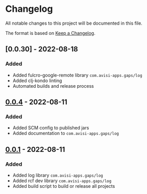 # Changelog
All notable changes to this project will be documented in this file.

The format is based on [Keep a Changelog](https://keepachangelog.com/en/1.0.0/).

## [0.0.30] - 2022-08-18
### Added
- Added fulcro-google-remote library `com.avisi-apps.gaps/log`
- Added clj-kondo linting
- Automated builds and release process

## [0.0.4] - 2022-08-11
### Added
- Added SCM config to published jars
- Added documentation to `com.avisi-apps.gaps/log`

## [0.0.1] - 2022-08-11
### Added
- Added log library `com.avisi-apps.gaps/log`
- Added rcf dev library `com.avisi-apps.gaps/log`
- Added build script to build or release all projects

[Unreleased]: https://github.com/avisi-apps/gaps/compare/v0.0.26...HEAD
[0.0.26]: https://github.com/avisi-apps/gaps/compare/v0.0.26...HEAD
[0.0.1]: https://github.com/avisi-apps/gaps/releases/tag/v0.0.1
[0.0.4]: https://github.com/avisi-apps/gaps/releases/tag/v0.0.4
